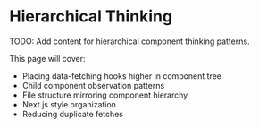 # Hierarchical Thinking

TODO: Add content for hierarchical component thinking patterns.

This page will cover:
- Placing data-fetching hooks higher in component tree
- Child component observation patterns
- File structure mirroring component hierarchy
- Next.js style organization
- Reducing duplicate fetches